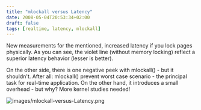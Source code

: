 ```yaml
---
title: "mlockall versus Latency"
date: 2008-05-04T20:53:34+02:00
draft: false
tags: [realtime, latency, mlockall]
---
```


New measurements for the mentioned, increased latency if you lock pages
physically. As you can see, the violet line (without memory locking) reflect a
superior latency behavior (lesser is better).


On the other side, there is one negative peek with mlockall() - but it
shouldn't. After all: mlockall() prevent worst case scenario - the principal
task for real-time application. On the other hand, it introduces a small
overhead - but why? More kernel studies needed!


![images/mlockall-versus-Latency.png](images/mlockall-versus-Latency.png)
